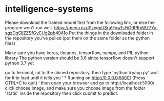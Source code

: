 # intelligence-systems

Please download the trained model first from the following link, or else the program won't run well.
https://mega.nz/#!zygnUSra!Fvw1sFiO9PKnWZ7Ya-sgzDqCIjZZSfGyCUg2pb4041o
Put the things in the downloaded folder in the repository you've pulled (put them on the same folder as the python files)

Make sure you have keras, theanos, tensorflow, numpy, and PIL python library 
The python version should be 3.6 since tensorflow doesn't support python 3.7 yet

go to terminal, cd to the cloned repository, then type 'python tryapp.py'
wait for it to load until it tells you ' * Running on http://0.0.0.0:5000/ (Press CTRL+C to quit) '
then open your browser and go to http://localhost:5000/
click choose image, and make sure you choose image from the folder 'static' inside the repository
then click submit to predict.
